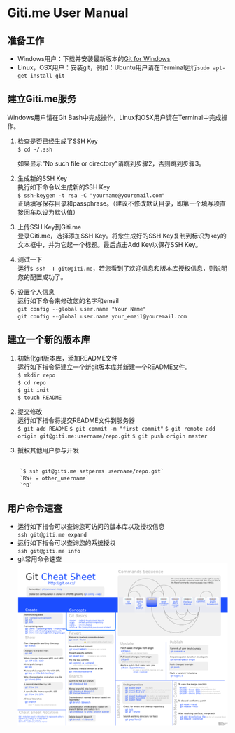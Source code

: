 Giti.me User Manual
===================

准备工作
--------
- Windows用户：下载并安装最新版本的[Git for Windows](http://code.google.com/p/msysgit/downloads/list)
- Linux，OSX用户：安装git，例如：Ubuntu用户请在Terminal运行`sudo apt-get install git`

建立Giti.me服务
----------------
Windows用户请在Git Bash中完成操作，Linux和OSX用户请在Terminal中完成操作。

1.  检查是否已经生成了SSH Key  
	`$ cd ~/.ssh`
	
	如果显示"No such file or directory"请跳到步骤2，否则跳到步骤3。
	
2.  生成新的SSH Key  
	执行如下命令以生成新的SSH Key  
	`$ ssh-keygen -t rsa -C "yourname@youremail.com"`  
	正确填写保存目录和passphrase。（建议不修改默认目录，即第一个填写项直接回车以设为默认值）
	
3.	上传SSH Key到Giti.me  
	登录Giti.me，选择添加SSH Key。将您生成好的SSH Key复制到标识为key的文本框中，并为它起一个标题。最后点击Add Key以保存SSH Key。
	
4.	测试一下  
	运行`$ ssh -T git@giti.me`，若您看到了欢迎信息和版本库授权信息，则说明您的配置成功了。
	
5.	设置个人信息  
	运行如下命令来修改您的名字和email  
	`git config --global user.name "Your Name"`  
	`git config --global user.name your_email@youremail.com`  

建立一个新的版本库
------------------
1.	初始化git版本库，添加README文件  
	运行如下指令将建立一个新git版本库并新建一个README文件。  
	`$ mkdir repo`  
	`$ cd repo`  
	`$ git init`  
	`$ touch README`
	
2.	提交修改  
	运行如下指令将提交README文件到服务器  
	`$ git add README`
	`$ git commit -m "first commit"`
	`$ git remote add origin git@giti.me:username/repo.git`
	`$ git push origin master`

3.  授权其他用户参与开发
<pre><code>
	`$ ssh git@giti.me setperms username/repo.git`
	`RW+ = other_username`
	`^D`
</code></pre>

用户命令速查
---------------
* 	运行如下指令可以查询您可访问的版本库以及授权信息  
	`ssh git@giti.me expand`
*	运行如下指令可以查询您的系统授权  
	`ssh git@giti.me info`
*	git常用命令速查  
[![Git命令速查](cheatsheet.png)](cheatsheet.png)
